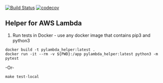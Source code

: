 [![Build Status](https://travis-ci.org/tkeech1/pylambda_helper.svg?branch=master)](https://travis-ci.org/tkeech1/pylambda_helper)
[![codecov](https://codecov.io/gh/tkeech1/pylambda_helper/branch/master/graph/badge.svg)](https://codecov.io/gh/tkeech1/pylambda_helper)

## Helper for AWS Lambda

1) Run tests in Docker - use any docker image that contains pip3 and python3
```
docker build -t pylambda_helper:latest . 
docker run -it --rm -v ${PWD}:/app pylambda_helper:latest python3 -m pytest
```
-Or-

```
make test-local
```